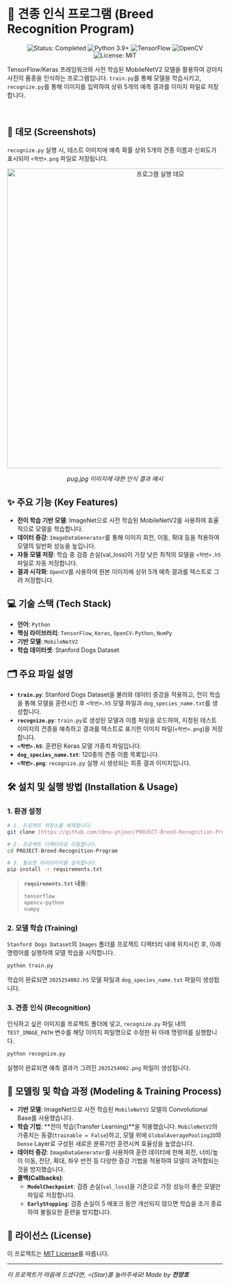 # 🐶 견종 인식 프로그램 (Breed Recognition Program)

<p align="center">
  <img src="https://img.shields.io/badge/status-completed-brightgreen?style=for-the-badge" alt="Status: Completed"/>
  <img src="https://img.shields.io/badge/python-3.9+-blue?style=for-the-badge&logo=python" alt="Python 3.9+"/>
  <img src="https://img.shields.io/badge/tensorflow-FF6F00?style=for-the-badge&logo=tensorflow" alt="TensorFlow"/>
  <img src="https://img.shields.io/badge/opencv-5C3EE8?style=for-the-badge&logo=opencv" alt="OpenCV"/>
  <img src="https://img.shields.io/badge/License-MIT-yellow?style=for-the-badge" alt="License: MIT"/>
</p>

TensorFlow/Keras 프레임워크와 사전 학습된 MobileNetV2 모델을 활용하여 강아지 사진의 품종을 인식하는 프로그램입니다. `train.py`를 통해 모델을 학습시키고, `recognize.py`를 통해 이미지를 입력하여 상위 5개의 예측 결과를 이미지 파일로 저장합니다.

<br>

## 📸 데모 (Screenshots)

`recognize.py` 실행 시, 테스트 이미지에 예측 확률 상위 5개의 견종 이름과 신뢰도가 표시되어 `<학번>.png` 파일로 저장됩니다.

<p align="center">
  <img src="<https://github.com/CBike/CBNU_AI/blob/main/Image_Procesing/%EA%B2%AC%EC%A2%85%EC%9D%B8%EC%8B%9D%ED%94%84%EB%A1%9C%EA%B7%B8%EB%9E%A8/Pug_result.png?raw=true>" alt="프로그램 실행 데모" width="700"/>
  <em><p align="center">pug.jpg 이미지에 대한 인식 결과 예시</p></em>
</p>

## ✨ 주요 기능 (Key Features)

- **전이 학습 기반 모델**: ImageNet으로 사전 학습된 MobileNetV2를 사용하여 효율적으로 모델을 학습합니다.
- **데이터 증강**: `ImageDataGenerator`를 통해 이미지 회전, 이동, 확대 등을 적용하여 모델의 일반화 성능을 높입니다.
- **자동 모델 저장**: 학습 중 검증 손실(val_loss)이 가장 낮은 최적의 모델을 `<학번>.h5` 파일로 자동 저장합니다.
- **결과 시각화**: `OpenCV`를 사용하여 원본 이미지에 상위 5개 예측 결과를 텍스트로 그려 저장합니다.

## 💻 기술 스택 (Tech Stack)

- **언어**: `Python`
- **핵심 라이브러리**: `TensorFlow`, `Keras`, `OpenCV-Python`, `NumPy`
- **기반 모델**: `MobileNetV2`
- **학습 데이터셋**: Stanford Dogs Dataset

## 🗂️ 주요 파일 설명

- **`train.py`**: Stanford Dogs Dataset을 불러와 데이터 증강을 적용하고, 전이 학습을 통해 모델을 훈련시킨 후 `<학번>.h5` 모델 파일과 `dog_species_name.txt`를 생성합니다.
- **`recognize.py`**: `train.py`로 생성된 모델과 이름 파일을 로드하여, 지정된 테스트 이미지의 견종을 예측하고 결과를 텍스트로 표기한 이미지 파일(`<학번>.png`)을 저장합니다.
- **`<학번>.h5`**: 훈련된 Keras 모델 가중치 파일입니다.
- **`dog_species_name.txt`**: 120종의 견종 이름 목록입니다.
- **`<학번>.png`**: `recognize.py` 실행 시 생성되는 최종 결과 이미지입니다.

## 🛠️ 설치 및 실행 방법 (Installation & Usage)

### 1. 환경 설정

```bash
# 1. 프로젝트 저장소를 복제합니다.
git clone [https://github.com/cbnu-yhjeon/PROJECT-Breed-Recognition-Program.git](https://github.com/cbnu-yhjeon/PROJECT-Breed-Recognition-Program.git)

# 2. 프로젝트 디렉터리로 이동합니다.
cd PROJECT-Breed-Recognition-Program

# 3. 필요한 라이브러리를 설치합니다.
pip install -r requirements.txt
```
> **`requirements.txt` 내용:**
> ```txt
> tensorflow
> opencv-python
> numpy
> ```

### 2. 모델 학습 (Training)

`Stanford Dogs Dataset`의 `Images` 폴더를 프로젝트 디렉터리 내에 위치시킨 후, 아래 명령어를 실행하여 모델 학습을 시작합니다.
```bash
python train.py
```
학습이 완료되면 `2025254002.h5` 모델 파일과 `dog_species_name.txt` 파일이 생성됩니다.

### 3. 견종 인식 (Recognition)

인식하고 싶은 이미지를 프로젝트 폴더에 넣고, `recognize.py` 파일 내의 `TEST_IMAGE_PATH` 변수를 해당 이미지 파일명으로 수정한 뒤 아래 명령어를 실행합니다.
```bash
python recognize.py
```
실행이 완료되면 예측 결과가 그려진 `2025254002.png` 파일이 생성됩니다.

## 🚀 모델링 및 학습 과정 (Modeling & Training Process)

- **기반 모델**: ImageNet으로 사전 학습된 `MobileNetV2` 모델의 Convolutional Base를 사용했습니다.
- **학습 기법**: **전이 학습(Transfer Learning)**을 적용했습니다. `MobileNetV2`의 가중치는 동결(`trainable = False`)하고, 모델 위에 `GlobalAveragePooling2D`와 `Dense` Layer로 구성된 새로운 분류기만 훈련시켜 효율성을 높였습니다.
- **데이터 증강**: `ImageDataGenerator`를 사용하여 훈련 데이터에 한해 회전, 너비/높이 이동, 전단, 확대, 좌우 반전 등 다양한 증강 기법을 적용하여 모델이 과적합되는 것을 방지했습니다.
- **콜백(Callbacks)**:
    - **`ModelCheckpoint`**: 검증 손실(`val_loss`)을 기준으로 가장 성능이 좋은 모델만 파일로 저장합니다.
    - **`EarlyStopping`**: 검증 손실이 5 에포크 동안 개선되지 않으면 학습을 조기 종료하여 불필요한 훈련을 방지합니다.

## 📜 라이선스 (License)

이 프로젝트는 [MIT License](LICENSE)를 따릅니다.

---
*이 프로젝트가 마음에 드셨다면, ⭐(Star)를 눌러주세요!*
*Made by **전양호***

